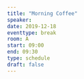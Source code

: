 ```yaml
---
title: "Morning Coffee"
speaker:
date: 2019-12-18
eventtype: break
room: A
start: 09:00
end: 09:30
type: schedule
draft: false
---
```


